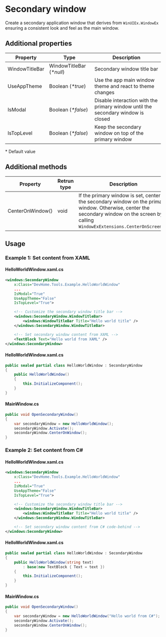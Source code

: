 # Secondary window
Create a secondary application window that derives from `WinUIEx.WindowEx` ensuring a consistent look and feel as the main window.

## Additional properties
| Property | Type | Description |
| -------- | -------- | -------- |
| WindowTitleBar | WindowTitleBar (_*null_) | Secondary window title bar |
| UseAppTheme | Boolean (_*true_) | Use the app main window theme and react to theme changes |
| IsModal | Boolean (_*false_) | Disable interaction with the primary window until the secondary window is closed |
| IsTopLevel | Boolean (_*false_) | Keep the secondary window on top of the primary window |

\* Default value

## Additional methods
| Property | Retrun type | Description |
| -------- | -------- | -------- |
| CenterOnWindow() | void | If the primary window is set, center the secondary window on the primary window. Otherwise, center the secondary window on the screen by calling `WindowExExtensions.CenterOnScreen()`. |

## Usage
### Example 1: Set content from XAML
#### HelloWorldWindow.xaml.cs
```xml
<windows:SecondaryWindow
    x:Class="DevHome.Tools.Example.HelloWorldWindow"
    ...
    IsModal="True"
    UseAppTheme="False"
    IsTopLevel="True">

    <!-- Customize the secondary window title bar -->
    <windows:SecondaryWindow.WindowTitleBar>
        <windows:WindowTitleBar Title="Hello world title" />
    </windows:SecondaryWindow.WindowTitleBar>

    <!-- Set secondary window content from XAML -->
    <TextBlock Text="Hello world from XAML" />
</windows:SecondaryWindow>
```

#### HelloWorldWindow.xaml.cs
```cs
public sealed partial class HelloWorldWindow : SecondaryWindow
{
    public HelloWorldWindow()
    {
        this.InitializeComponent();
    }    
}
```

#### MainWindow.cs
```cs
public void OpenSecondaryWindow()
{
    var secondaryWindow = new HelloWorldWindow();
    secondaryWindow.Activate();
    secondaryWindow.CenterOnWindow();
}
```

### Example 2: Set content from C#
#### HelloWorldWindow.xaml.cs
```xml
<windows:SecondaryWindow
    x:Class="DevHome.Tools.Example.HelloWorldWindow"
    ...
    IsModal="True"
    UseAppTheme="False"
    IsTopLevel="True">

    <!-- Customize the secondary window title bar -->
    <windows:SecondaryWindow.WindowTitleBar>
        <windows:WindowTitleBar Title="Hello world title" />
    </windows:SecondaryWindow.WindowTitleBar>

    <!-- Set secondary window content from C# code-behind -->
</windows:SecondaryWindow>
```

#### HelloWorldWindow.xaml.cs
```cs
public sealed partial class HelloWorldWindow : SecondaryWindow
{
    public HelloWorldWindow(string text)
        : base(new TextBlock { Text = text })
    {
        this.InitializeComponent();
    }    
}
```

#### MainWindow.cs
```cs
public void OpenSecondaryWindow()
{
    var secondaryWindow = new HelloWorldWindow("Hello world from C#");
    secondaryWindow.Activate();
    secondaryWindow.CenterOnWindow();
}
```
